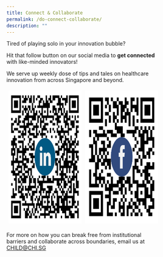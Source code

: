 ```yaml
---
title: Connect & Collaborate
permalink: /do-connect-collaborate/
description: ""
---
```

Tired of playing solo in your innovation bubble? 

Hit that follow button on our social media to **get connected** with like-minded innovators!

We serve up weekly dose of tips and tales on healthcare innovation from across Singapore and beyond.

<style>
* {
  box-sizing: border-box;
}

.column {
  float: left;
  width: 50%;
  padding: 5px;
}

/* Clearfix (clear floats) */
.row::after {
  content: "";
  clear: both;
  display: table;
}
</style>





<div class="row">
 <div class="column">
    <img style="width:350px;height:350px" alt="Snow" src="/images/linkedin_child%20qr-code.png">
  </div>
  <div class="column">
    <img style="width:350px;height:350px" alt="Forest" src="/images/facebook_child%20qr-code.png">
  </div>
</div>










For more on how you can break free from institutional barriers and collaborate across boundaries, email us at  CHILD@CHI.SG